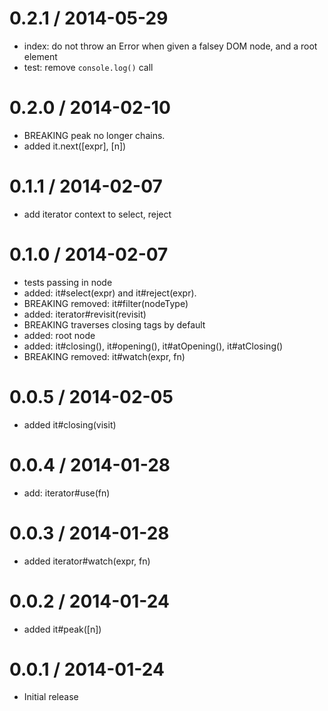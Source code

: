 
0.2.1 / 2014-05-29
==================

  * index: do not throw an Error when given a falsey DOM node, and a root element
  * test: remove `console.log()` call

0.2.0 / 2014-02-10
==================

 * BREAKING peak no longer chains.
 * added it.next([expr], [n])

0.1.1 / 2014-02-07
==================

 * add iterator context to select, reject

0.1.0 / 2014-02-07
==================

 * tests passing in node
 * added: it#select(expr) and it#reject(expr).
 * BREAKING removed: it#filter(nodeType)
 * added: iterator#revisit(revisit)
 * BREAKING traverses closing tags by default
 * added: root node
 * added: it#closing(), it#opening(), it#atOpening(), it#atClosing()
 * BREAKING removed: it#watch(expr, fn)

0.0.5 / 2014-02-05
==================

 * added it#closing(visit)

0.0.4 / 2014-01-28
==================

 * add: iterator#use(fn)

0.0.3 / 2014-01-28
==================

 * added iterator#watch(expr, fn)

0.0.2 / 2014-01-24
==================

 * added it#peak([n])

0.0.1 / 2014-01-24
==================

 * Initial release
